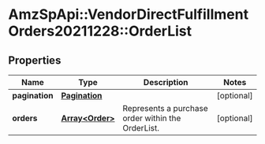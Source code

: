 # AmzSpApi::VendorDirectFulfillmentOrders20211228::OrderList

## Properties
Name | Type | Description | Notes
------------ | ------------- | ------------- | -------------
**pagination** | [**Pagination**](Pagination.md) |  | [optional] 
**orders** | [**Array&lt;Order&gt;**](Order.md) | Represents a purchase order within the OrderList. | [optional] 

